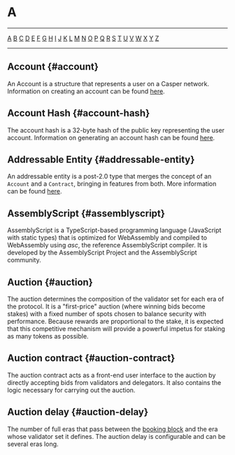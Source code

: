 # A

---

[A](./A.md) [B](./B.md) [C](./C.md) [D](./D.md) [E](./E.md) [F](./F.md) [G](./G.md) [H](./H.md) [I](./I.md) [J](./J.md) [K](./K.md) [L](./L.md) [M](./M.md) [N](./N.md) [O](./O.md) [P](./P.md) [Q](./Q.md) [R](./R.md) [S](./S.md) [T](./T.md) [U](./U.md) [V](./V.md) [W](./W.md) [X](./X.md) [Y](./Y.md) [Z](./Z.md)

---

## Account {#account}

An Account is a structure that represents a user on a Casper network. Information on creating an account can be found [here](../design/casper-design.md#accounts-head).

## Account Hash {#account-hash}

The account hash is a 32-byte hash of the public key representing the user account. Information on generating an account hash can be found [here](https://support.casperlabs.io/hc/en-gb/articles/13781616975131-How-do-I-generate-an-account-hash-).

## Addressable Entity {#addressable-entity}

An addressable entity is a post-2.0 type that merges the concept of an `Account` and a `Contract`, bringing in features from both. More information can be found [here](./concepts/addressable-entity.md).

## AssemblyScript {#assemblyscript}

AssemblyScript is a TypeScript-based programming language (JavaScript with static types) that is optimized for WebAssembly and compiled to WebAssembly using _asc_, the reference AssemblyScript compiler. It is developed by the AssemblyScript Project and the AssemblyScript community.

## Auction {#auction}

The auction determines the composition of the validator set for each era of the protocol. It is a "first-price" auction (where winning bids become stakes) with a fixed number of spots chosen to balance security with performance. Because rewards are proportional to the stake, it is expected that this competitive mechanism will provide a powerful impetus for staking as many tokens as possible.

## Auction contract {#auction-contract}

The auction contract acts as a front-end user interface to the auction by directly accepting bids from validators and delegators. It also contains the logic necessary for carrying out the auction.

## Auction delay {#auction-delay}

The number of full eras that pass between the [booking block](./B.md#booking-block) and the era whose validator set it defines. The auction delay is configurable and can be several eras long.
